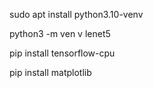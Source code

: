 sudo apt install python3.10-venv

python3 -m ven v lenet5

pip install tensorflow-cpu

pip install matplotlib
